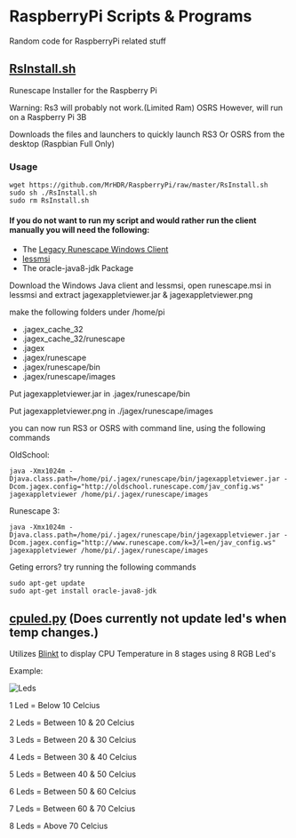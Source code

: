 # RaspberryPi Scripts & Programs
Random code for RaspberryPi related stuff


## [RsInstall.sh](https://github.com/MrHDR/RaspberryPi/raw/master/RsInstall.sh)
Runescape Installer for the Raspberry Pi

Warning: Rs3 will probably not work.(Limited Ram) OSRS However, will run on a Raspberry Pi 3B

Downloads the files and launchers to quickly launch RS3 Or OSRS from the desktop (Raspbian Full Only)

### Usage
```
wget https://github.com/MrHDR/RaspberryPi/raw/master/RsInstall.sh
sudo sh ./RsInstall.sh
sudo rm RsInstall.sh
```
#### If you do not want to run my script and would rather run the client manually you will need the following:

- The [Legacy Runescape Windows Client](http://www.runescape.com/downloads/runescape.msi?13042016)
- [lessmsi](https://github.com/activescott/lessmsi)
- The oracle-java8-jdk Package

Download the Windows Java client and lessmsi, open runescape.msi in lessmsi and extract jagexappletviewer.jar & jagexappletviewer.png

make the following folders under /home/pi

- .jagex_cache_32
- .jagex_cache_32/runescape
- .jagex
- .jagex/runescape
- .jagex/runescape/bin
- .jagex/runescape/images

Put jagexappletviewer.jar in .jagex/runescape/bin

Put jagexappletviewer.png in ./jagex/runescape/images

you can now run RS3 or OSRS with command line, using the following commands

OldSchool:
```
java -Xmx1024m -Djava.class.path=/home/pi/.jagex/runescape/bin/jagexappletviewer.jar -Dcom.jagex.config="http://oldschool.runescape.com/jav_config.ws" jagexappletviewer /home/pi/.jagex/runescape/images
```

Runescape 3:
```
java -Xmx1024m -Djava.class.path=/home/pi/.jagex/runescape/bin/jagexappletviewer.jar -Dcom.jagex.config="http://www.runescape.com/k=3/l=en/jav_config.ws" jagexappletviewer /home/pi/.jagex/runescape/images
```

Geting errors? try running the following commands
```
sudo apt-get update
sudo apt-get install oracle-java8-jdk
```
## [cpuled.py](https://github.com/MrHDR/RaspberryPi/blob/master/cpuled.py) (Does currently not update led's when temp changes.)
Utilizes [Blinkt](https://thepihut.com/products/blinkt) to display CPU Temperature in 8 stages using 8 RGB Led's

Example:

![Leds](http://i.imgur.com/GHo3ujM.png)


1 Led = Below 10 Celcius

2 Leds = Between 10 & 20 Celcius

3 Leds = Between 20 & 30 Celcius

4 Leds = Between 30 & 40 Celcius

5 Leds = Between 40 & 50 Celcius

6 Leds = Between 50 & 60 Celcius

7 Leds = Between 60 & 70 Celcius

8 Leds = Above 70 Celcius
